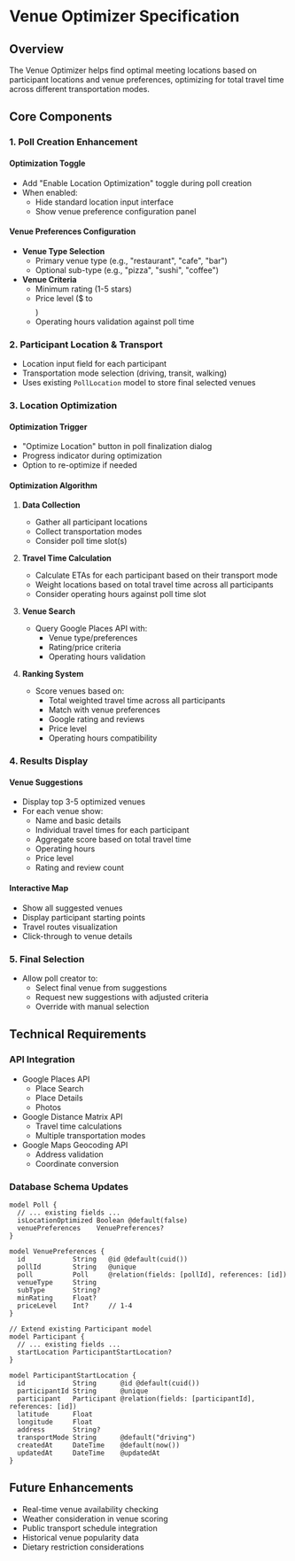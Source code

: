 # Venue Optimizer Specification

## Overview
The Venue Optimizer helps find optimal meeting locations based on participant locations and venue preferences, optimizing for total travel time across different transportation modes.

## Core Components

### 1. Poll Creation Enhancement
#### Optimization Toggle
- Add "Enable Location Optimization" toggle during poll creation
- When enabled:
  - Hide standard location input interface
  - Show venue preference configuration panel

#### Venue Preferences Configuration
- **Venue Type Selection**
  - Primary venue type (e.g., "restaurant", "cafe", "bar")
  - Optional sub-type (e.g., "pizza", "sushi", "coffee")
- **Venue Criteria**
  - Minimum rating (1-5 stars)
  - Price level ($ to $$$$)
  - Operating hours validation against poll time

### 2. Participant Location & Transport
- Location input field for each participant
- Transportation mode selection (driving, transit, walking)
- Uses existing `PollLocation` model to store final selected venues

### 3. Location Optimization
#### Optimization Trigger
- "Optimize Location" button in poll finalization dialog
- Progress indicator during optimization
- Option to re-optimize if needed

#### Optimization Algorithm
1. **Data Collection**
   - Gather all participant locations
   - Collect transportation modes
   - Consider poll time slot(s)

2. **Travel Time Calculation**
   - Calculate ETAs for each participant based on their transport mode
   - Weight locations based on total travel time across all participants
   - Consider operating hours against poll time slot

3. **Venue Search**
   - Query Google Places API with:
     - Venue type/preferences
     - Rating/price criteria
     - Operating hours validation

4. **Ranking System**
   - Score venues based on:
     - Total weighted travel time across all participants
     - Match with venue preferences
     - Google rating and reviews
     - Price level
     - Operating hours compatibility

### 4. Results Display
#### Venue Suggestions
- Display top 3-5 optimized venues
- For each venue show:
  - Name and basic details
  - Individual travel times for each participant
  - Aggregate score based on total travel time
  - Operating hours
  - Price level
  - Rating and review count

#### Interactive Map
- Show all suggested venues
- Display participant starting points
- Travel routes visualization
- Click-through to venue details

### 5. Final Selection
- Allow poll creator to:
  - Select final venue from suggestions
  - Request new suggestions with adjusted criteria
  - Override with manual selection

## Technical Requirements

### API Integration
- Google Places API
  - Place Search
  - Place Details
  - Photos
- Google Distance Matrix API
  - Travel time calculations
  - Multiple transportation modes
- Google Maps Geocoding API
  - Address validation
  - Coordinate conversion

### Database Schema Updates
```prisma
model Poll {
  // ... existing fields ...
  isLocationOptimized Boolean @default(false)
  venuePreferences    VenuePreferences?
}

model VenuePreferences {
  id            String   @id @default(cuid())
  pollId        String   @unique
  poll          Poll     @relation(fields: [pollId], references: [id])
  venueType     String
  subType       String?
  minRating     Float?
  priceLevel    Int?     // 1-4
}

// Extend existing Participant model
model Participant {
  // ... existing fields ...
  startLocation ParticipantStartLocation?
}

model ParticipantStartLocation {
  id            String      @id @default(cuid())
  participantId String      @unique
  participant   Participant @relation(fields: [participantId], references: [id])
  latitude      Float
  longitude     Float
  address       String?
  transportMode String      @default("driving")
  createdAt     DateTime    @default(now())
  updatedAt     DateTime    @updatedAt
}
```

## Future Enhancements
- Real-time venue availability checking
- Weather consideration in venue scoring
- Public transport schedule integration
- Historical venue popularity data
- Dietary restriction considerations 